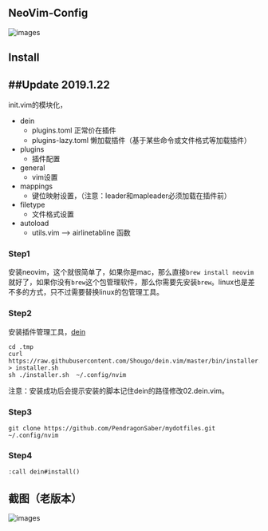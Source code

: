 ## NeoVim-Config 

![images](https://github.com/Marlboro-go/Neovim-for-go/blob/master/screenshot/1.jpg)
## Install

##Update 2019.1.22
---------------------------------------------------------------------------------------------------------------
init.vim的模块化，
* dein
  * plugins.toml        正常价在插件
  * plugins-lazy.toml   懒加载插件（基于某些命令或文件格式等加载插件）
* plugins
  * 插件配置
* general
  * vim设置
* mappings
  * 键位映射设置，（注意：leader和mapleader必须加载在插件前）
* filetype
  * 文件格式设置
* autoload
  * utils.vim --> airlinetabline 函数
### Step1
安装neovim，这个就很简单了，如果你是mac，那么直接`brew install neovim`就好了，如果你没有`brew`这个包管理软件，那么你需要先安装`brew`。linux也是差不多的方式，只不过需要替换linux的包管理工具。
### Step2
安装插件管理工具，[dein](https://github.com/Shougo/dein.vim)
```
cd .tmp
curl https://raw.githubusercontent.com/Shougo/dein.vim/master/bin/installer.sh > installer.sh
sh ./installer.sh  ~/.config/nvim
```
注意：安装成功后会提示安装的脚本记住dein的路径修改02.dein.vim。
### Step3
```
git clone https://github.com/PendragonSaber/mydotfiles.git ~/.config/nvim
```
### Step4
```
:call dein#install()
```

## 截图（老版本）

![images](https://github.com/Marlboro-go/Neovim-for-go/blob/master/screenshot/sceenshot.gif)

